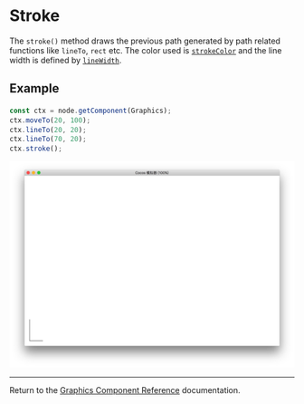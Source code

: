 # Stroke

The `stroke()` method draws the previous path generated by path related functions like `lineTo`, `rect` etc. The color used is [`strokeColor`](./strokeColor.md) and the line width is defined by [`lineWidth`](./lineWidth.md).

## Example

```ts
const ctx = node.getComponent(Graphics);
ctx.moveTo(20, 100);
ctx.lineTo(20, 20);
ctx.lineTo(70, 20);
ctx.stroke();
```

<a href="./stroke.png"><img src="./stroke.png"></a>

<hr>

Return to the [Graphics Component Reference](../graphics.md) documentation.
